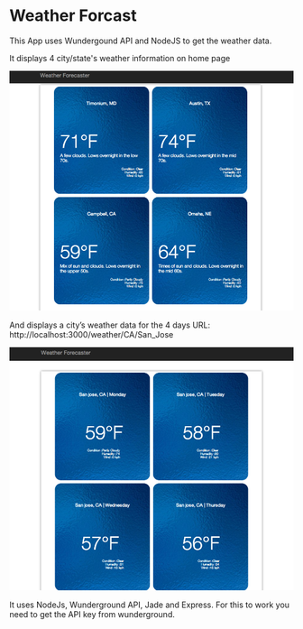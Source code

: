 Weather Forcast
===============

This App uses Wundergound API and NodeJS to get the weather data.

It displays 4 city/state's weather information on home page

![Alt text](/Screenshots/Home.png "Home Page")

And displays a city’s weather data for  the 4 days
URL: http://localhost:3000/weather/CA/San_Jose

![Alt text](/Screenshots/City.png "Weather Page")

It uses NodeJs, Wunderground API, Jade and Express. 
For this to work you need to get the API key from wunderground.
